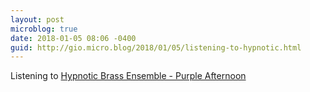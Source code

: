 ```yaml
---
layout: post
microblog: true
date: 2018-01-05 08:06 -0400
guid: http://gio.micro.blog/2018/01/05/listening-to-hypnotic.html
---
```

Listening to [Hypnotic Brass Ensemble - Purple Afternoon](https://itunes.apple.com/us/album/purple-afternoon/1305831258?i=1305831278)
